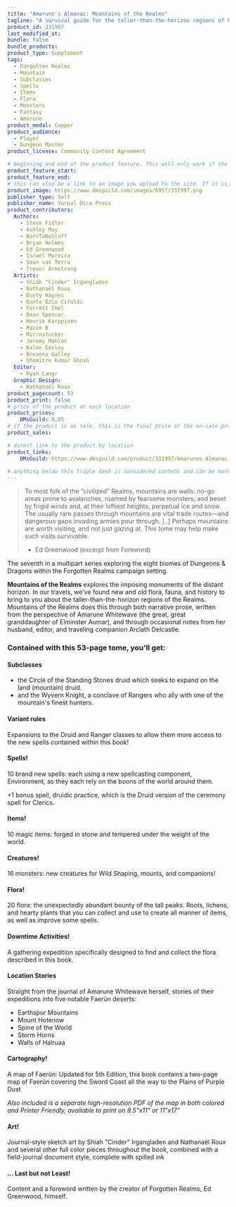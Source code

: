 ```yaml
---
title: "Amarune's Almanac: Mountains of the Realms"
tagline: "A survival guide for the taller-than-the-horizon regions of Forgotten Realms"
product_id: 331997
last_modified_at:
bundle: false
bundle_products:
product_type: Supplement
tags:
  - Forgotten Realms
  - Mountain
  - Subclasses
  - Spells
  - Items
  - Flora
  - Monsters
  - Fantasy
  - Amarune
product_medal: Copper
product_audience:
  - Player
  - Dungeon Master
product_license: Community Content Agreement

# beginning and end of the product feature. This will only work if the site is updated within several weeks of when the feature is supposed to happen. Making a new post counts as updating.
product_feature_start: 
product_feature_end: 
# this can also be a link to an image you upload to the site. If it is, it must start with a "/" or be a full link
product_image: https://www.dmsguild.com/images/8957/331997.png
publisher_type: Self
publisher_name: Vorpal Dice Press
product_contributors:
  Authors:
    - Steve Fidler
    - Ashley May
    - BornToDoStuff
    - Bryan Holmes
    - Ed Greenwood
    - Israel Moreira
    - Sean vas Terra
    - Trevor Armstrong
  Artists:
    - Shiah "Cinder" Irgangladen
    - Nathanaël Roux
    - Dusty Haynes
    - Dante Ezio Cifaldi
    - Forrest Imel
    - Dean Spencer
    - Henrik Karppinen
    - Maxim B
    - Microstocker
    - Jeremy Mohler
    - Kalen Emsley
    - Breanna Galley
    - Shomitro Kumar Ghosh
  Editor:
    - Ryan Langr
  Graphic Design:
    - Nathanaël Roux
product_pagecount: 53
product_print: false
# price of the product at each location
product_prices:
    DMsGuild: 9.95
# if the product is on sale, this is the final price of the on-sale product for each location that it is on sale. The sales % will be calculated and displayed based on the difference between product_prices and product_sales
product_sales:

# direct link to the product by location
product_links:
    DMsGuild: https://www.dmsguild.com/product/331997/Amarunes-Almanac-Mountains-of-the-Realms?affiliate_id=1713687&src=VDPWebsite

# anything below this triple dash is considered content and can be markup or html. It should be fully HTML compatible as long as your tags are formatted correctly.
---
```

> To most folk of the “civilized” Realms, mountains are walls: no-go areas prone to avalanches, roamed by fearsome monsters, and beset by frigid winds and, at their loftiest heights, perpetual ice and snow. The usually rare passes through mountains are vital trade routes—and dangerous gaps invading armies pour through. [..] Perhaps mountains are worth visiting, and not just gazing at. This tome may help make such visits survivable.
> - Ed Greenwood (excerpt from Foreword)

The seventh in a multipart series exploring the eight biomes of Dungeons & Dragons within the Forgotten Realms campaign setting.

**Mountains of the Realms** explores the imposing monuments of the distant horizon. In our travels, we've found new and old flora, fauna, and history to bring to you about the taller-than-the-horizon regions of the Realms. Mountains of the Realms does this through both narrative prose, written from the perspective of Amarune Whitewave (the great, great granddaughter of Elminster Aumar), and through occasional notes from her husband, editor, and traveling companion Arclath Delcastle.

### Contained with this 53-page tome, you'll get:

#### Subclasses
- the Circle of the Standing Stones druid which seeks to expand on the land (mountain) druid.
- and the Wyvern Knight, a conclave of Rangers who ally with one of the mountain's finest hunters.

#### Variant rules
Expansions to the Druid and Ranger classes to allow them more access to the new spells contained within this book!

#### Spells!
10 brand new spells: each using a new spellcasting component, Environment, as they each rely on the boons of the world around them.

+1 bonus spell, druidic practice, which is the Druid version of the ceremony spell for Clerics.

#### Items!
10 magic items: forged in stone and tempered under the weight of the world.

#### Creatures!
16 monsters: new creatures for Wild Shaping, mounts, and companions!

#### Flora!
20 flora: the unexpectedly abundant bounty of the tall peaks. Roots, lichens, and hearty plants that you can collect and use to create all manner of items, as well as improve some spells.

#### Downtime Activities!
A gathering expedition specifically designed to find and collect the flora described in this book.

#### Location Stories
Straight from the journal of Amarune Whitewave herself, stories of their expeditions into five notable Faerûn deserts:
- Earthspur Mountains
- Mount Hotenow
- Spine of the World
- Storm Horns
- Walls of Halruaa

#### Cartography!
A map of Faerûn: Updated for 5th Edition, this book contains a two-page map of Faerûn covering the Sword Coast all the way to the Plains of Purple Dust

*Also included is a separate high-resolution PDF of the map in both colored and Printer Friendly, available to print on 8.5"x11" or 11"x17"*

#### Art!
Journal-style sketch art by Shiah "Cinder" Irgangladen and Nathanaël Roux and several other full color pieces throughout the book, combined with a field-journal document style, complete with spilled ink

#### ... Last but not Least!

Content and a foreword written by the creator of Forgotten Realms, Ed Greenwood, himself.